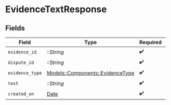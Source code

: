 # EvidenceTextResponse


## Fields

| Field                                                                   | Type                                                                    | Required                                                                | Description                                                             |
| ----------------------------------------------------------------------- | ----------------------------------------------------------------------- | ----------------------------------------------------------------------- | ----------------------------------------------------------------------- |
| `evidence_id`                                                           | *::String*                                                              | :heavy_check_mark:                                                      | N/A                                                                     |
| `dispute_id`                                                            | *::String*                                                              | :heavy_check_mark:                                                      | N/A                                                                     |
| `evidence_type`                                                         | [Models::Components::EvidenceType](../../models/shared/evidencetype.md) | :heavy_check_mark:                                                      | N/A                                                                     |
| `text`                                                                  | *::String*                                                              | :heavy_check_mark:                                                      | N/A                                                                     |
| `created_on`                                                            | [Date](https://ruby-doc.org/stdlib-2.6.1/libdoc/date/rdoc/Date.html)    | :heavy_check_mark:                                                      | N/A                                                                     |